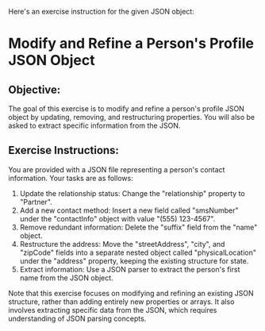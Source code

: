 Here's an exercise instruction for the given JSON object:

# Modify and Refine a Person's Profile JSON Object

## Objective:
The goal of this exercise is to modify and refine a person's profile JSON object by updating, removing, and restructuring properties. You will also be asked to extract specific information from the JSON.

## Exercise Instructions:

You are provided with a JSON file representing a person's contact information.
Your tasks are as follows:

1. Update the relationship status: Change the "relationship" property to "Partner".
2. Add a new contact method: Insert a new field called "smsNumber" under the "contactInfo" object with value "(555) 123-4567".
3. Remove redundant information: Delete the "suffix" field from the "name" object.
4. Restructure the address: Move the "streetAddress", "city", and "zipCode" fields into a separate nested object called "physicalLocation" under the "address" property, keeping the existing structure for state.
5. Extract information: Use a JSON parser to extract the person's first name from the JSON object.

Note that this exercise focuses on modifying and refining an existing JSON structure, rather than adding entirely new properties or arrays. It also involves extracting specific data from the JSON, which requires understanding of JSON parsing concepts.
